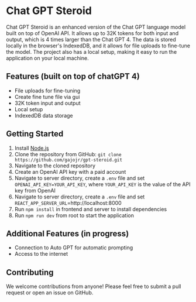 # Chat GPT Steroid

Chat GPT Steroid is an enhanced version of the Chat GPT language model built on top of OpenAI API. It allows up to 32K tokens for both input and output, which is 4 times larger than the Chat GPT 4. The data is stored locally in the browser's IndexedDB, and it allows for file uploads to fine-tune the model. The project also has a local setup, making it easy to run the application on your local machine.

## Features (built on top of chatGPT 4)

- File uploads for fine-tuning
- Create fine tune file via gui
- 32K token input and output
- Local setup
- IndexedDB data storage

## Getting Started

1.  Install [Node.js](https://nodejs.org/en/)
2.  Clone the repository from GitHub: `git clone https://github.com/gajojr/gpt-steroid.git`
3.  Navigate to the cloned repository
4.  Create an OpenAI API key with a paid account
5.  Navigate to server directory, create a `.env` file and set `OPENAI_API_KEY=YOUR_API_KEY`, where `YOUR_API_KEY` is the value of the API key from OpenAI
6.  Navigate to server directory, create a `.env` file and set `REACT_APP_SERVER_URL`=http://localhost:8000
7.  Run `npm install` in frontend and server to install dependencies
8.  Run `npm run dev` from root to start the application

## Additional Features (in progress)

- Connection to Auto GPT for automatic prompting
- Access to the internet

## Contributing

We welcome contributions from anyone! Please feel free to submit a pull request or open an issue on GitHub.

